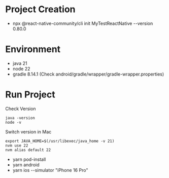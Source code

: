# Project Creation

- npx @react-native-community/cli init MyTestReactNative --version 0.80.0

# Environment

- java 21
- node 22
- gradle 8.14.1 (Check android/gradle/wrapper/gradle-wrapper.properties)

# Run Project

Check Version

```
java -version
node -v
```

Switch version in Mac

```
export JAVA_HOME=$(/usr/libexec/java_home -v 21)
nvm use 22
nvm alias default 22
```

- yarn pod-install
- yarn android
- yarn ios --simulator "iPhone 16 Pro"
